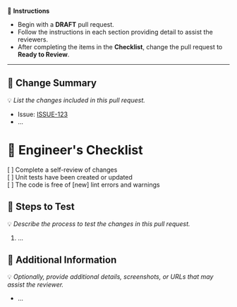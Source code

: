 :loudspeaker: **Instructions**

- Begin with a **DRAFT** pull request.
- Follow the instructions in each section providing detail to assist the reviewers.
- After completing the items in the **Checklist**, change the pull request to **Ready to Review**.

---

## :wrench: Change Summary

:bulb: _List the changes included in this pull request._

- Issue: [ISSUE-123](https://example.com/ISSUE-123)
- ...

# :memo: Engineer's Checklist

[ ] Complete a self-review of changes  
[ ] Unit tests have been created or updated  
[ ] The code is free of [new] lint errors and warnings

## :test_tube: Steps to Test

:bulb: _Describe the process to test the changes in this pull request._

1. ...

## :link: Additional Information

:bulb: _Optionally, provide additional details, screenshots, or URLs that may assist the reviewer._

- ...
